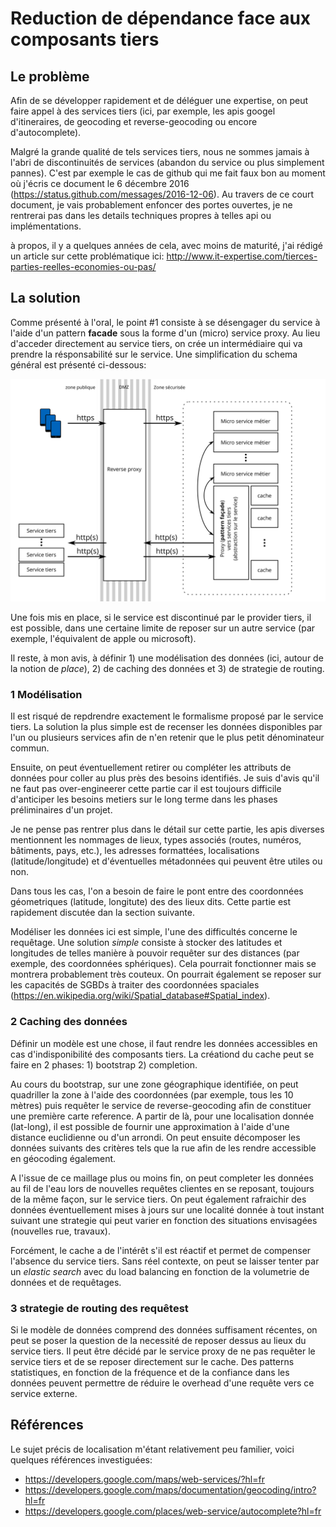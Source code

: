 # Reduction de dépendance face aux composants tiers

## Le problème
Afin de se développer rapidement et de déléguer une expertise, on peut faire
appel à des services tiers (ici, par exemple, les apis googel d'itineraires, de geocoding et reverse-geocoding ou encore d'autocomplete).

Malgré la grande qualité de tels services tiers, nous ne sommes jamais à l'abri
de discontinuités de services (abandon du service ou plus simplement pannes). C'est par exemple
le cas de github qui me fait faux bon au moment où j'écris ce document le 6 décembre 2016 (https://status.github.com/messages/2016-12-06). Au travers de ce court document, je vais probablement enfoncer des portes ouvertes, je ne rentrerai pas dans les details techniques propres à telles api ou implémentations.

à propos, il y a quelques années de cela, avec moins de maturité, j'ai rédigé un article sur cette problématique ici: http://www.it-expertise.com/tierces-parties-reelles-economies-ou-pas/

## La solution
Comme présenté à l'oral, le point #1 consiste à se désengager du service à l'aide d'un pattern **facade** sous la forme d'un (micro) service proxy. Au lieu d'acceder directement au service tiers, on crée un intermédiaire qui va prendre la résponsabilité sur le service. Une simplification du schema général est présenté ci-dessous:

![Schéma général](./3rdpartydeps-w.svg)

Une fois mis en place, si le service est discontinué par le provider tiers, il est possible, dans
une certaine limite de reposer sur un autre service (par exemple, l'équivalent de apple ou microsoft).

Il reste, à mon avis, à définir 1) une modélisation des données (ici, autour de la notion de *place*), 2) de caching des données et 3) de strategie de routing.

### 1 Modélisation
Il est risqué de repdrendre exactement le formalisme proposé par le service tiers. La solution la plus simple est de recenser les données disponibles par l'un ou plusieurs services afin de n'en retenir que le plus petit dénominateur commun.

Ensuite, on peut éventuellement retirer ou compléter les attributs de données pour coller au plus près des besoins identifiés. Je suis d'avis qu'il ne faut pas over-engineerer cette partie car il est toujours difficile d'anticiper les besoins metiers sur le long terme dans les phases préliminaires d'un projet.

Je ne pense pas rentrer plus dans le détail sur cette partie, les apis diverses mentionnent les nommages de lieux, types associés (routes, numéros, bâtiments, pays, etc.), les adresses formattées, localisations (latitude/longitude) et d'éventuelles métadonnées qui peuvent être utiles ou non.

Dans tous les cas, l'on a besoin de faire le pont entre des coordonnées géometriques (latitude, longitute) des des lieux dits. Cette partie est rapidement discutée dan la section suivante.

Modéliser les données ici est simple, l'une des difficultés concerne le requêtage. Une solution *simple* consiste à stocker des latitudes et longitudes de telles manière à pouvoir requêter sur des distances (par exemple, des coordonnées sphériques). Cela pourrait fonctionner mais se montrera probablement très couteux. On pourrait également se reposer sur les capacités de SGBDs à traiter des coordonnées spaciales (https://en.wikipedia.org/wiki/Spatial_database#Spatial_index). 

### 2 Caching des données
Définir un modèle est une chose, il faut rendre les données accessibles en cas d'indisponibilité des composants tiers. La créationd du cache peut se faire en 2 phases: 1) bootstrap 2) completion.

Au cours du bootstrap, sur une zone géographique identifiée, on peut quadriller la zone à l'aide des coordonnées (par exemple, tous les 10 mètres) puis requêter le service de reverse-geocoding afin de constituer une première carte reference. A partir de là, pour une localisation donnée (lat-long), il est possible de fournir une approximation à l'aide d'une distance euclidienne ou d'un arrondi. On peut ensuite décomposer les données suivants des critères tels que la rue afin de les rendre accessible en géocoding également.

A l'issue de ce maillage plus ou moins fin, on peut completer les données au fil de l'eau lors de nouvelles requêtes clientes en se reposant, toujours de la même façon, sur le service tiers. On peut également rafraichir des données éventuellement mises à jours sur une localité donnée à tout instant suivant une strategie qui peut varier en fonction des situations envisagées (nouvelles rue, travaux).

Forcément, le cache a de l'intérêt s'il est réactif et permet de compenser l'absence du service tiers. Sans réel contexte, on peut se laisser tenter par un *elastic search* avec du load balancing en fonction de la volumetrie de données et de requêtages.

### 3 strategie de routing des requêtest
Si le modèle de données comprend des données suffisament récentes, on peut se poser la question de la necessité de reposer dessus au lieux du service tiers. Il peut être décidé par le service proxy de ne pas requêter le service tiers et de se reposer directement sur le cache. Des patterns statistiques, en fonction de la fréquence et de la confiance dans les données peuvent permettre de réduire le overhead d'une requête vers ce service externe.

## Références

Le sujet précis de localisation m'étant relativement peu familier, voici quelques références investiguées:

* https://developers.google.com/maps/web-services/?hl=fr
* https://developers.google.com/maps/documentation/geocoding/intro?hl=fr
* https://developers.google.com/places/web-service/autocomplete?hl=fr
